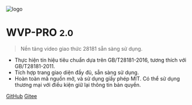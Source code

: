 <!-- Trang bìa -->
![logo](_media/logo-mini.png)

# WVP-PRO <small>2.0</small>

> Nền tảng video giao thức 28181 sẵn sàng sử dụng.

- Thực hiện tín hiệu tiêu chuẩn dựa trên GB/T28181-2016, tương thích với GB/T28181-2011.
- Tích hợp trang giao diện đầy đủ, sẵn sàng sử dụng.
- Hoàn toàn mã nguồn mở, và sử dụng giấy phép MIT. Có thể sử dụng thương mại với điều kiện giữ lại thông tin bản quyền.

[GitHub](https://github.com/648540858/wvp-GB28181-pro)
[Gitee](https://gitee.com/pan648540858/wvp-GB28181-pro)

<!-- Màu nền -->

[//]: # ([comment]: <> &#40;![color]&#40;#f0f0f0&#41;&#41;)